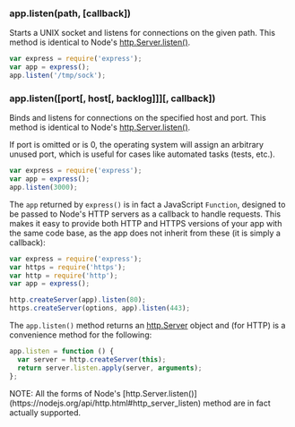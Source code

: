 <h3 id='app.listen_path_callback'>app.listen(path, [callback])</h3>

Starts a UNIX socket and listens for connections on the given path. This method is identical to Node's [http.Server.listen()](https://nodejs.org/api/http.html#http_server_listen).

```js
var express = require('express');
var app = express();
app.listen('/tmp/sock');
```

<h3 id='app.listen'>app.listen([port[, host[, backlog]]][, callback])</h3>

Binds and listens for connections on the specified host and port. This method is identical to Node's [http.Server.listen()](https://nodejs.org/api/http.html#http_server_listen).

If port is omitted or is 0, the operating system will assign an arbitrary unused port, which is useful for cases like automated tasks (tests, etc.).

```js
var express = require('express');
var app = express();
app.listen(3000);
```

The `app` returned by `express()` is in fact a JavaScript `Function`, designed to be passed to Node's HTTP servers as a callback to handle requests. This makes it easy to provide both HTTP and HTTPS versions of your app with the same code base, as the app does not inherit from these (it is simply a callback):

```js
var express = require('express');
var https = require('https');
var http = require('http');
var app = express();

http.createServer(app).listen(80);
https.createServer(options, app).listen(443);
```

The `app.listen()` method returns an [http.Server](https://nodejs.org/api/http.html#http_class_http_server) object and (for HTTP) is a convenience method for the following:

```js
app.listen = function () {
  var server = http.createServer(this);
  return server.listen.apply(server, arguments);
};
```

<div class="doc-box doc-info" markdown="1">
NOTE: All the forms of Node's
[http.Server.listen()](https://nodejs.org/api/http.html#http_server_listen)
method are in fact actually supported.
</div>
